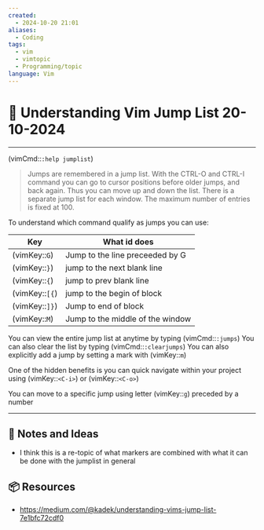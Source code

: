 ```yaml
---
created:
  - 2024-10-20 21:01
aliases:
  - Coding
tags:
  - vim
  - vimtopic
  - Programming/topic
language: Vim
---
```

# 📃 Understanding Vim Jump List 20-10-2024

---
(vimCmd::`:help jumplist`)

>Jumps are remembered in a jump list.  With the CTRL-O and CTRL-I command you
can go to cursor positions before older jumps, and back again.  Thus you can
move up and down the list.  There is a separate jump list for each window.
The maximum number of entries is fixed at 100.

To understand which command qualify as jumps you can use:

| Key            | What id does                     |
| -------------- | -------------------------------- |
| (vimKey::`G`)  | Jump to the line preceeded by G  |
| (vimKey::`}`)  | jump to the next blank line      |
| (vimKey::`{`)  | jump to prev blank line          |
| (vimKey::`[{`) | jump to the begin of block       |
| (vimKey::`]}`) | Jump to end of block             |
| (vimKey::`M`)  | Jump to the middle of the window |

You can view the entire jump list at anytime by typing (vimCmd::`:jumps`)
You can also clear the list by typing (vimCmd::`:clearjumps`)
You can also explicitly add a jump by setting a mark with (vimKey::`m`)

One of the hidden benefits is you can quick navigate within your project using (vimKey::`<C-i>`) or (vimKey::`<C-o>`)

You can move to a specific jump using letter (vimKey::`g`) preceded by a number

---

## 📜 Notes and Ideas
- I think this is a re-topic of what markers are combined with what it can be done with the jumplist in general
## 📦 Resources
- https://medium.com/@kadek/understanding-vims-jump-list-7e1bfc72cdf0